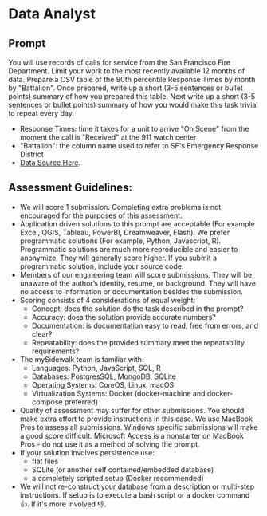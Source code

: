 # Data Analyst

## Prompt
You will use records of calls for service from the San Francisco Fire Department. Limit your work to the most recently available 12 months of data. Prepare a CSV table of the 90th percentile Response Times by month by "Battalion". Once prepared, write up a short (3-5 sentences or bullet points) summary of how you prepared this table. Next write up a short (3-5 sentences or bullet points) summary of how you would make this task trivial to repeat every day.
-  Response Times: time it takes for a unit to arrive "On Scene" from the moment the call is "Received" at the 911 watch center
- "Battalion": the column name used to refer to SF's Emergency Response District
- [Data Source Here](https://data.sfgov.org/Public-Safety/Fire-Department-Calls-for-Service/nuek-vuh3).

## Assessment Guidelines:
* We will score 1 submission. Completing extra problems is not encouraged for the purposes of this assessment.
* Application driven solutions to this prompt are acceptable (For example Excel, QGIS, Tableau, PowerBI, Dreamweaver, Flash). We prefer programmatic solutions (For example, Python, Javascript, R). Programmatic solutions are much more reproducible and easier to anonymize. They will generally score higher. If you submit a programmatic solution, include your source code. 
* Members of our engineering team will score submissions. They will be unaware of the author’s identity, resume, or background. They will have no access to information or documentation besides the submission.
* Scoring consists of 4 considerations of equal weight:
  * Concept: does the solution do the task described in the prompt?
  * Accuracy: does the solution provide accurate numbers?
  * Documentation: is documentation easy to read, free from errors, and clear?
  * Repeatability: does the provided summary meet the repeatability requirements?
* The mySidewalk team is familiar with:
  * Languages: Python, JavaScript, SQL, R
  * Databases: PostgresSQL, MongoDB, SQLite
  * Operating Systems: CoreOS, Linux, macOS
  * Virtualization Systems: Docker (docker-machine and docker-compose preferred)
* Quality of assessment may suffer for other submissions. You should make extra effort to provide instructions in this case. We use MacBook Pros to assess all submissions. Windows specific submissions will make a good score difficult. Microsoft Access is a nonstarter on MacBook Pros - do not use it as a method of solving the prompt.
* If your solution involves persistence use:
  * flat files
  * SQLite (or another self contained/embedded database)
  * a completely scripted setup (Docker recommended)
* We will not re-construct your database from a description or multi-step instructions. If setup is to execute a bash script or a docker command 👍. If it's more involved 👎.
